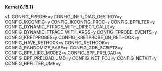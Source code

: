 **Kernel 6.15.11**

v1:
CONFIG_FPROBE=y
CONFIG_INET_DIAG_DESTROY=y
CONFIG_IKCONFIG=y
CONFIG_IKCONFIG_PROC=y
CONFIG_BPFILTER=y
CONFIG_DYNAMIC_FTRACE_WITH_DIRECT_CALLS=y
CONFIG_DYNAMIC_FTRACE_WITH_ARGS=y
CONFIG_FPROBE_EVENTS=y
CONFIG_KRETPROBES=y
CONFIG_KRETPROBE_ON_RETHOOK=y
CONFIG_HAVE_RETHOOK=y
CONFIG_RETHOOK=y
CONFIG_RANDOMIZE_BASE=n
CONFIG_GDB_SCRIPTS=y
CONFIG_BPF_LIRC_MODE2=y
CONFIG_BPF_PRELOAD=y
CONFIG_BPF_PRELOAD_UMD=y
CONFIG_NET_FOU=y
CONFIG_NETKIT=y
CONFIG_BPFILTER_UMH=y
